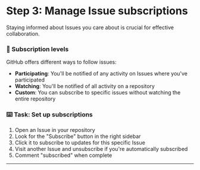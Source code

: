 # Step 3: Manage Issue subscriptions

Staying informed about Issues you care about is crucial for effective collaboration.

### 👀 Subscription levels

GitHub offers different ways to follow issues:

- **Participating**: You'll be notified of any activity on Issues where you've participated
- **Watching**: You'll be notified of all activity on a repository
- **Custom**: You can subscribe to specific issues without watching the entire repository

### :keyboard: Task: Set up subscriptions

1. Open an Issue in your repository
2. Look for the "Subscribe" button in the right sidebar
3. Click it to subscribe to updates for this specific Issue
4. Visit another Issue and unsubscribe if you're automatically subscribed
5. Comment "subscribed" when complete

---

